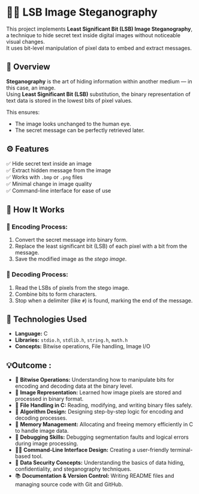 # 🕵️‍♀️ LSB Image Steganography

This project implements **Least Significant Bit (LSB) Image Steganography**, a technique to hide secret text inside digital images without noticeable visual changes.  
It uses bit-level manipulation of pixel data to embed and extract messages.

## 📖 Overview

**Steganography** is the art of hiding information within another medium — in this case, an image.  
Using **Least Significant Bit (LSB)** substitution, the binary representation of text data is stored in the lowest bits of pixel values.

This ensures:
- The image looks unchanged to the human eye.
- The secret message can be perfectly retrieved later.

## ⚙️ Features

✅ Hide secret text inside an image  
✅ Extract hidden message from the image  
✅ Works with `.bmp` or `.png` files  
✅ Minimal change in image quality  
✅ Command-line interface for ease of use  

## 🧩 How It Works

### 🔹 Encoding Process:
1. Convert the secret message into binary form.
2. Replace the least significant bit (LSB) of each pixel with a bit from the message.
3. Save the modified image as the *stego image*.

### 🔹 Decoding Process:
1. Read the LSBs of pixels from the stego image.
2. Combine bits to form characters.
3. Stop when a delimiter (like `#`) is found, marking the end of the message.

## 🧱 Technologies Used

- **Language:** C  
- **Libraries:** `stdio.h`, `stdlib.h`, `string.h`, `math.h`  
- **Concepts:** Bitwise operations, File handling, Image I/O  

## 💡Outcome :

- 🔢 **Bitwise Operations:** Understanding how to manipulate bits for encoding and decoding data at the binary level.
- 🧮 **Image Representation:** Learned how image pixels are stored and processed in binary format.
- 🧰 **File Handling in C:** Reading, modifying, and writing binary files safely.
- 🧠 **Algorithm Design:** Designing step-by-step logic for encoding and decoding processes.
- 🧩 **Memory Management:** Allocating and freeing memory efficiently in C to handle image data.
- 🧵 **Debugging Skills:** Debugging segmentation faults and logical errors during image processing.
- 🧑‍💻 **Command-Line Interface Design:** Creating a user-friendly terminal-based tool.
- 🔐 **Data Security Concepts:** Understanding the basics of data hiding, confidentiality, and steganography techniques.
- 📚 **Documentation & Version Control:** Writing README files and managing source code with Git and GitHub.



